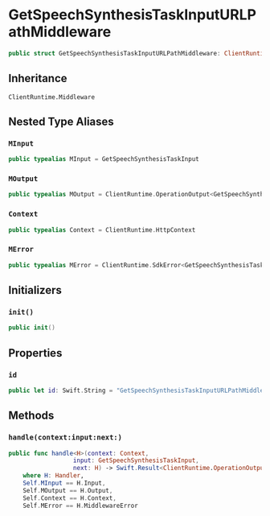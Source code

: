 # GetSpeechSynthesisTaskInputURLPathMiddleware

``` swift
public struct GetSpeechSynthesisTaskInputURLPathMiddleware: ClientRuntime.Middleware 
```

## Inheritance

`ClientRuntime.Middleware`

## Nested Type Aliases

### `MInput`

``` swift
public typealias MInput = GetSpeechSynthesisTaskInput
```

### `MOutput`

``` swift
public typealias MOutput = ClientRuntime.OperationOutput<GetSpeechSynthesisTaskOutputResponse>
```

### `Context`

``` swift
public typealias Context = ClientRuntime.HttpContext
```

### `MError`

``` swift
public typealias MError = ClientRuntime.SdkError<GetSpeechSynthesisTaskOutputError>
```

## Initializers

### `init()`

``` swift
public init() 
```

## Properties

### `id`

``` swift
public let id: Swift.String = "GetSpeechSynthesisTaskInputURLPathMiddleware"
```

## Methods

### `handle(context:input:next:)`

``` swift
public func handle<H>(context: Context,
                  input: GetSpeechSynthesisTaskInput,
                  next: H) -> Swift.Result<ClientRuntime.OperationOutput<GetSpeechSynthesisTaskOutputResponse>, MError>
    where H: Handler,
    Self.MInput == H.Input,
    Self.MOutput == H.Output,
    Self.Context == H.Context,
    Self.MError == H.MiddlewareError
```
